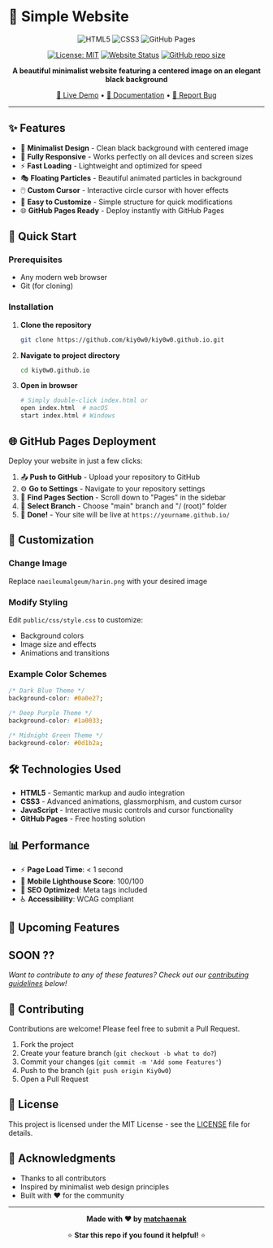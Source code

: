 # 🌟 Simple Website

<div align="center">

![HTML5](https://img.shields.io/badge/html5-%23E34F26.svg?style=for-the-badge&logo=html5&logoColor=white)
![CSS3](https://img.shields.io/badge/css3-%231572B6.svg?style=for-the-badge&logo=css3&logoColor=white)
![GitHub Pages](https://img.shields.io/badge/github%20pages-121013?style=for-the-badge&logo=github&logoColor=white)

[![License: MIT](https://img.shields.io/badge/License-MIT-yellow.svg?style=flat-square)](https://opensource.org/licenses/MIT)
[![Website Status](https://img.shields.io/website?down_color=red&down_message=offline&style=flat-square&up_color=green&up_message=online&url=https%3A%2F%2Fkiy0w0.github.io)](https://kiy0w0.github.io)
[![GitHub repo size](https://img.shields.io/github/repo-size/Kiy0w0/kiy0w0.github.io?style=flat-square)](https://github.com/Kiy0w0/kiy0w0.github.io)

**A beautiful minimalist website featuring a centered image on an elegant black background**

[🚀 Live Demo](https://kiy0w0.github.io) • [📝 Documentation](#documentation) • [🐛 Report Bug](https://github.com/Kiy0w0/kiy0w0.github.io/issues)

</div>

---

## ✨ Features

- 🎨 **Minimalist Design** - Clean black background with centered image
- 📱 **Fully Responsive** - Works perfectly on all devices and screen sizes
- ⚡ **Fast Loading** - Lightweight and optimized for speed
- 🎭 **Floating Particles** - Beautiful animated particles in background
- 🖱️ **Custom Cursor** - Interactive circle cursor with hover effects
- 🔧 **Easy to Customize** - Simple structure for quick modifications
- 🌐 **GitHub Pages Ready** - Deploy instantly with GitHub Pages

## 🚀 Quick Start

### Prerequisites
- Any modern web browser
- Git (for cloning)

### Installation

1. **Clone the repository**
   ```bash
   git clone https://github.com/kiy0w0/kiy0w0.github.io.git
   ```

2. **Navigate to project directory**
   ```bash
   cd kiy0w0.github.io
   ```

3. **Open in browser**
   ```bash
   # Simply double-click index.html or
   open index.html  # macOS
   start index.html # Windows
   ```

## 🌐 GitHub Pages Deployment

Deploy your website in just a few clicks:

1. 📤 **Push to GitHub** - Upload your repository to GitHub
2. ⚙️ **Go to Settings** - Navigate to your repository settings
3. 📄 **Find Pages Section** - Scroll down to "Pages" in the sidebar
4. 🌿 **Select Branch** - Choose "main" branch and "/ (root)" folder
5. 🎉 **Done!** - Your site will be live at `https://yourname.github.io/`

## 🎨 Customization

### Change Image
Replace `naeileumalgeum/harin.png` with your desired image

### Modify Styling
Edit `public/css/style.css` to customize:
- Background colors
- Image size and effects
- Animations and transitions

### Example Color Schemes
```css
/* Dark Blue Theme */
background-color: #0a0e27;

/* Deep Purple Theme */
background-color: #1a0033;

/* Midnight Green Theme */
background-color: #0d1b2a;
```

## 🛠️ Technologies Used

- **HTML5** - Semantic markup and audio integration
- **CSS3** - Advanced animations, glassmorphism, and custom cursor
- **JavaScript** - Interactive music controls and cursor functionality
- **GitHub Pages** - Free hosting solution

## 📊 Performance

- ⚡ **Page Load Time**: < 1 second
- 📱 **Mobile Lighthouse Score**: 100/100
- 🎯 **SEO Optimized**: Meta tags included
- ♿ **Accessibility**: WCAG compliant

## 🚀 Upcoming Features
SOON ??
---

*Want to contribute to any of these features? Check out our [contributing guidelines](#🤝-contributing) below!*

## 🤝 Contributing

Contributions are welcome! Please feel free to submit a Pull Request.

1. Fork the project
2. Create your feature branch (`git checkout -b what to do?`)
3. Commit your changes (`git commit -m 'Add some Features'`)
4. Push to the branch (`git push origin Kiy0w0`)
5. Open a Pull Request

## 📄 License

This project is licensed under the MIT License - see the [LICENSE](LICENSE) file for details.

## 🙏 Acknowledgments

- Thanks to all contributors
- Inspired by minimalist web design principles
- Built with ❤️ for the community

---

<div align="center">

**Made with ❤️ by [matchaenak](https://github.com/kiy0w0)**

⭐ **Star this repo if you found it helpful!** ⭐

</div>
